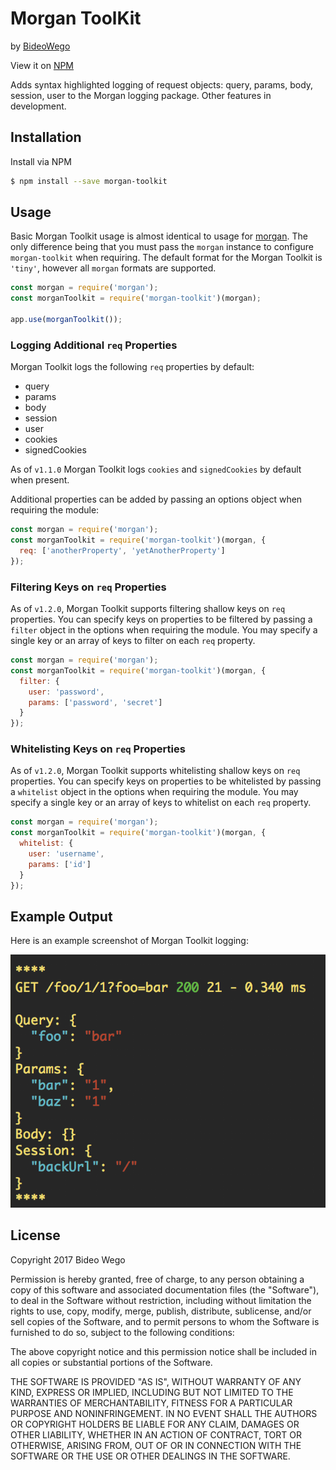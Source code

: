 # Morgan ToolKit

by [BideoWego](https://github.com/BideoWego)

View it on [NPM](https://www.npmjs.com/package/morgan-toolkit)


Adds syntax highlighted logging of request objects: query, params, body, session, user to the Morgan logging package. Other features in development.


## Installation

Install via NPM

```bash
$ npm install --save morgan-toolkit
```


## Usage

Basic Morgan Toolkit usage is almost identical to usage for [morgan](https://github.com/expressjs/morgan). The only difference being that you must pass the `morgan` instance to configure `morgan-toolkit` when requiring. The default format for the Morgan Toolkit is `'tiny'`, however all `morgan` formats are supported.


```javascript
const morgan = require('morgan');
const morganToolkit = require('morgan-toolkit')(morgan);

app.use(morganToolkit());
```

### Logging Additional `req` Properties

Morgan Toolkit logs the following `req` properties by default:

* query
* params
* body
* session
* user
* cookies
* signedCookies

As of `v1.1.0` Morgan Toolkit logs `cookies` and `signedCookies` by default when present.

Additional properties can be added by passing an options object when requiring the module:


```javascript
const morgan = require('morgan');
const morganToolkit = require('morgan-toolkit')(morgan, {
  req: ['anotherProperty', 'yetAnotherProperty']
});
```


### Filtering Keys on `req` Properties

As of `v1.2.0`, Morgan Toolkit supports filtering shallow keys on `req` properties. You can specify keys on properties to be filtered by passing a `filter` object in the options when requiring the module. You may specify a single key or an array of keys to filter on each `req` property.

```javascript
const morgan = require('morgan');
const morganToolkit = require('morgan-toolkit')(morgan, {
  filter: {
    user: 'password',
    params: ['password', 'secret']
  }
});
```

### Whitelisting Keys on `req` Properties

As of `v1.2.0`, Morgan Toolkit supports whitelisting shallow keys on `req` properties. You can specify keys on properties to be whitelisted by passing a `whitelist` object in the options when requiring the module. You may specify a single key or an array of keys to whitelist on each `req` property.

```javascript
const morgan = require('morgan');
const morganToolkit = require('morgan-toolkit')(morgan, {
  whitelist: {
    user: 'username',
    params: ['id']
  }
});
```


## Example Output

Here is an example screenshot of Morgan Toolkit logging:


![Screenshot](/screenshot.png?raw=true "Screenshot")


## License


Copyright 2017 Bideo Wego

Permission is hereby granted, free of charge, to any person obtaining a copy of this software and associated documentation files (the "Software"), to deal in the Software without restriction, including without limitation the rights to use, copy, modify, merge, publish, distribute, sublicense, and/or sell copies of the Software, and to permit persons to whom the Software is furnished to do so, subject to the following conditions:

The above copyright notice and this permission notice shall be included in all copies or substantial portions of the Software.

THE SOFTWARE IS PROVIDED "AS IS", WITHOUT WARRANTY OF ANY KIND, EXPRESS OR IMPLIED, INCLUDING BUT NOT LIMITED TO THE WARRANTIES OF MERCHANTABILITY, FITNESS FOR A PARTICULAR PURPOSE AND NONINFRINGEMENT. IN NO EVENT SHALL THE AUTHORS OR COPYRIGHT HOLDERS BE LIABLE FOR ANY CLAIM, DAMAGES OR OTHER LIABILITY, WHETHER IN AN ACTION OF CONTRACT, TORT OR OTHERWISE, ARISING FROM, OUT OF OR IN CONNECTION WITH THE SOFTWARE OR THE USE OR OTHER DEALINGS IN THE SOFTWARE.













